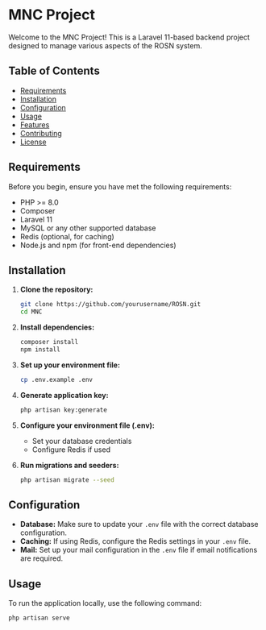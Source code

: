 # MNC Project

Welcome to the MNC Project! This is a Laravel 11-based backend project designed to manage various aspects of the ROSN system.

## Table of Contents

-   [Requirements](#requirements)
-   [Installation](#installation)
-   [Configuration](#configuration)
-   [Usage](#usage)
-   [Features](#features)
-   [Contributing](#contributing)
-   [License](#license)

## Requirements

Before you begin, ensure you have met the following requirements:

-   PHP >= 8.0
-   Composer
-   Laravel 11
-   MySQL or any other supported database
-   Redis (optional, for caching)
-   Node.js and npm (for front-end dependencies)

## Installation

1. **Clone the repository:**

    ```bash
    git clone https://github.com/yourusername/ROSN.git
    cd MNC
    ```

2. **Install dependencies:**

    ```bash
    composer install
    npm install
    ```

3. **Set up your environment file:**

    ```bash
    cp .env.example .env
    ```

4. **Generate application key:**

    ```bash
    php artisan key:generate
    ```

5. **Configure your environment file (.env):**

    - Set your database credentials
    - Configure Redis if used

6. **Run migrations and seeders:**

    ```bash
    php artisan migrate --seed
    ```

## Configuration

-   **Database:** Make sure to update your `.env` file with the correct database configuration.
-   **Caching:** If using Redis, configure the Redis settings in your `.env` file.
-   **Mail:** Set up your mail configuration in the `.env` file if email notifications are required.

## Usage

To run the application locally, use the following command:

```bash
php artisan serve
```
